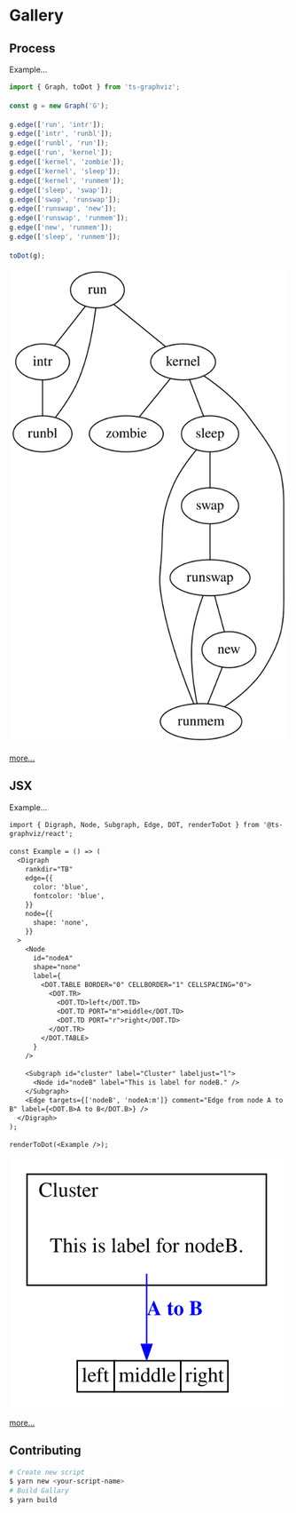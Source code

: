 # Gallery

## Process

Example...

```ts
import { Graph, toDot } from 'ts-graphviz';

const g = new Graph('G');

g.edge(['run', 'intr']);
g.edge(['intr', 'runbl']);
g.edge(['runbl', 'run']);
g.edge(['run', 'kernel']);
g.edge(['kernel', 'zombie']);
g.edge(['kernel', 'sleep']);
g.edge(['kernel', 'runmem']);
g.edge(['sleep', 'swap']);
g.edge(['swap', 'runswap']);
g.edge(['runswap', 'new']);
g.edge(['runswap', 'runmem']);
g.edge(['new', 'runmem']);
g.edge(['sleep', 'runmem']);

toDot(g);
```

![title](./gallery/process/result.svg)

[more...](gallery/process/README.md)

## JSX

Example...

```tsx
import { Digraph, Node, Subgraph, Edge, DOT, renderToDot } from '@ts-graphviz/react';

const Example = () => (
  <Digraph
    rankdir="TB"
    edge={{
      color: 'blue',
      fontcolor: 'blue',
    }}
    node={{
      shape: 'none',
    }}
  >
    <Node
      id="nodeA"
      shape="none"
      label={
        <DOT.TABLE BORDER="0" CELLBORDER="1" CELLSPACING="0">
          <DOT.TR>
            <DOT.TD>left</DOT.TD>
            <DOT.TD PORT="m">middle</DOT.TD>
            <DOT.TD PORT="r">right</DOT.TD>
          </DOT.TR>
        </DOT.TABLE>
      }
    />

    <Subgraph id="cluster" label="Cluster" labeljust="l">
      <Node id="nodeB" label="This is label for nodeB." />
    </Subgraph>
    <Edge targets={['nodeB', 'nodeA:m']} comment="Edge from node A to B" label={<DOT.B>A to B</DOT.B>} />
  </Digraph>
);

renderToDot(<Example />);
```

![title](./gallery/jsx/result.svg)

[more...](gallery/jsx/README.md)

## Contributing

```bash
# Create new script
$ yarn new <your-script-name>
# Build Gallary
$ yarn build
```
